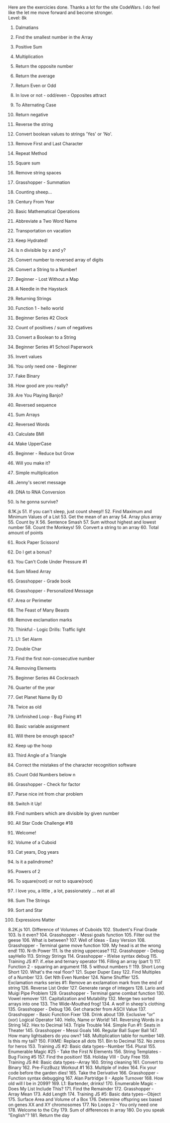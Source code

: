Here are the exercicies done. Thanks a lot for the site CodeWars. I do feel like the let me move forward and become stronger.  
Level: 8k
1. Dalmatians
2. Find the smallest number in the Array
3. Positive Sum
4. Multiplication
5. Return the opposite number
6. Return the average
7. Return Even or Odd
8. In love or not - odd/even - Opposites attract
9. To Alternating Case
10. Return negative

11. Reverse the string
12. Convert boolean values to strings 'Yes' or 'No'.
13. Remove First and Last Character
14. Repeat Method
15. Square sum
16. Remove string spaces
17. Grasshopper - Summation
18. Counting sheep...
19. Century From Year
20. Basic Mathematical Operations

21. Abbreviate a Two Word Name
22. Transportation on vacation
23. Keep Hydrated!
24. Is n divisible by x and y?
25. Convert number to reversed array of digits
26. Convert a String to a Number!
27. Beginner - Lost Without a Map
28. A Needle in the Haystack
29. Returning Strings
30. Function 1 - hello world

31. Beginner Series #2 Clock
32. Count of positives / sum of negatives
33. Convert a Boolean to a String
34. Beginner Series #1 School Paperwork
35. Invert values
36. You only need one - Beginner
37. Fake Binary
38. How good are you really?
39. Are You Playing Banjo?
40. Reversed sequence

41. Sum Arrays
42. Reversed Words
43. Calculate BMI
44. Make UpperCase
45. Beginner - Reduce but Grow
46. Will you make it?
47. Simple multiplication
48. Jenny's secret message
49. DNA to RNA Conversion
50. Is he gonna survive?

8.1K.js
51. If you can't sleep, just count sheep!!
52. Find Maximum and Minimum Values of a List
53. Get the mean of an array
54. Array plus array
55. Count by X
56. Sentence Smash
57. Sum without highest and lowest number
58. Count the Monkeys!
59. Convert a string to an array
60. Total amount of points

61. Rock Paper Scissors!
62. Do I get a bonus?
63. You Can't Code Under Pressure #1
64. Sum Mixed Array
65. Grasshopper - Grade book
66. Grasshopper - Personalized Message
67. Area or Perimeter
68. The Feast of Many Beasts
69. Remove exclamation marks
70. Thinkful - Logic Drills: Traffic light

71. L1: Set Alarm
72. Double Char
73. Find the first non-consecutive number
74. Removing Elements
75. Beginner Series #4 Cockroach
76. Quarter of the year
77. Get Planet Name By ID
78. Twice as old
79. Unfinished Loop - Bug Fixing #1
80. Basic variable assignment

81. Will there be enough space?
82. Keep up the hoop
83. Third Angle of a Triangle
84. Correct the mistakes of the character recognition software
85. Count Odd Numbers below n
86. Grasshopper - Check for factor
87. Parse nice int from char problem
88. Switch it Up!
89. Find numbers which are divisible by given number
90. All Star Code Challenge #18

91. Welcome!
92. Volume of a Cuboid
93. Cat years, Dog years
94. Is it a palindrome?
95. Powers of 2
96. To square(root) or not to square(root)
97.  I love you, a little , a lot, passionately ... not at all
98. Sum The Strings
99. Sort and Star
100. Expressions Matter

8.2K.js
101. Difference of Volumes of Cuboids
102. Student's Final Grade
103. Is it even?
104. Grasshopper - Messi goals function
105. Filter out the geese
106. What is between?
107. Well of Ideas - Easy Version
108. Grasshopper - Terminal game move function
109. My head is at the wrong end!
110. N-th Power
111. Is the string uppercase?
112. Grasshopper - Debug sayHello
113. Stringy Strings
114. Grasshopper - If/else syntax debug
115. Training JS #7: if..else and ternary operator
116. Filling an array (part 1)
117. Function 2 - squaring an argument
118. 5 without numbers !!
119. Short Long Short
120. What's the real floor?
121. Super Duper Easy
122. Find Multiples of a Number
123. Get Nth Even Number
124. Name Shuffler
125. Exclamation marks series #1: Remove an exclamation mark from the end of string
126. Reverse List Order
127. Generate range of integers
128. Lario and Muigi Pipe Problem
129. Grasshopper - Terminal game combat function
130. Vowel remover
131. Capitalization and Mutability
132. Merge two sorted arrays into one
133. The Wide-Mouthed frog!
134. A wolf in sheep's clothing
135. Grasshopper - Debug
136. Get character from ASCII Value
137. Grasshopper - Basic Function Fixer
138. Drink about
139. Exclusive "or" (xor) Logical Operator
140. Hello, Name or World!
141. Reversing Words in a String
142. Hex to Decimal
143. Triple Trouble
144. Simple Fun #1: Seats in Theater
145. Grasshopper - Messi Goals
146. Regular Ball Super Ball
147. How many lightsabers do you own?
148. Multiplication table for number
149. Is this my tail?
150. FIXME: Replace all dots
151. Bin to Decimal
152. No zeros for heros
153. Training JS #2: Basic data types--Number
154. Plural
155. Enumerable Magic #25 - Take the First N Elements
156. String Templates - Bug Fixing #5
157. Find the position!
158. Holiday VIII - Duty Free
159. Training JS #4: Basic data types--Array
160. String cleaning
161. Convert to Binary
162. Pre-FizzBuzz Workout #1
163. Multiple of index
164. Fix your code before the garden dies!
165. Take the Derivative
166. Grasshopper - Function syntax debugging
167. Alan Partridge II - Apple Turnover
168. How old will I be in 2099?
169. L1: Bartender, drinks!
170. Enumerable Magic - Does My List Include This?
171. Find the Remainder
172. Grasshopper - Array Mean
173. Add Length
174. Training JS #5: Basic data types--Object
175. Surface Area and Volume of a Box
176. Determine offspring sex based on genes XX and XY chromosomes
177. No Loops 2 - You only need one
178. Welcome to the City
179. Sum of differences in array
180. Do you speak "English"?
181. Return the day

